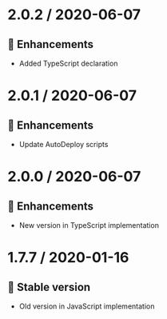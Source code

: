 # 2.0.2 / 2020-06-07

## :tada: Enhancements
- Added TypeScript declaration

# 2.0.1 / 2020-06-07

## :tada: Enhancements
- Update AutoDeploy scripts

# 2.0.0 / 2020-06-07

## :tada: Enhancements
- New version in TypeScript implementation

# 1.7.7 / 2020-01-16

## :tada: Stable version
- Old version in JavaScript implementation